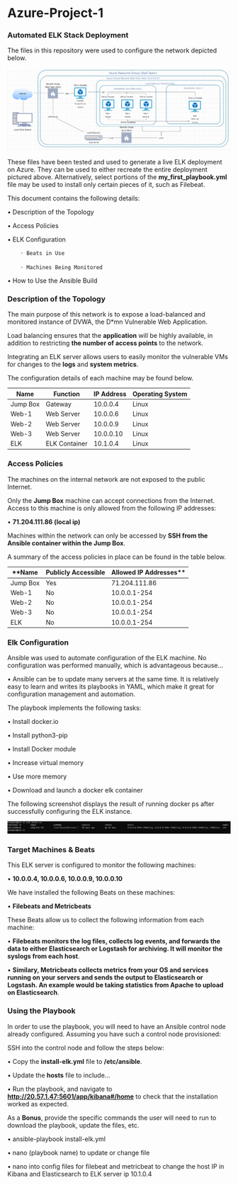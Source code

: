 # Azure-Project-1

### Automated ELK Stack Deployment

The files in this repository were used to configure the network depicted below.

![alt text](https://github.com/itsBurke/Azure-Project-1/blob/main/Diagrams/Cloud_Security_Diagram.PNG)





These files have been tested and used to generate a live ELK deployment on Azure. They can be used to either recreate the entire deployment pictured above. Alternatively, select portions of the **my_first_playbook.yml** file may be used to install only certain pieces of it, such as Filebeat.
      
This document contains the following details:
   
   • Description of the Topology
    
   • Access Policies 
   
   • ELK Configuration 
        
        ◦ Beats in Use 
        
        ◦ Machines Being Monitored 
   
   • How to Use the Ansible Build 

### Description of the Topology

The main purpose of this network is to expose a load-balanced and monitored instance of DVWA, the D*mn Vulnerable Web Application.

Load balancing ensures that the **application** will be highly available, in addition to restricting **the number of access points** to the network.
      
Integrating an ELK server allows users to easily monitor the vulnerable VMs for changes to the **logs** and **system metrics**.
      
The configuration details of each machine may be found below. 

| Name    |Function | IP Address | Operating System |
| ---|--- | --- | --- |
| Jump Box | Gateway | 10.0.0.4 | Linux |
| Web-1 | Web Server | 10.0.0.6 | Linux |
| Web-2 | Web Server | 10.0.0.9 | Linux |
| Web-3 | Web Server | 10.0.0.10 | Linux |
| ELK | ELK Container | 10.1.0.4 | Linux |


### Access Policies

The machines on the internal network are not exposed to the public Internet.

Only the **Jump Box** machine can accept connections from the Internet. Access to this machine is only allowed from the following IP addresses:
    
   • **71.204.111.86 (local ip)**

Machines within the network can only be accessed by **SSH from the Ansible container within the Jump Box**.
      
A summary of the access policies in place can be found in the table below.

| **Name | Publicly Accessible | Allowed IP Addresses** |
| --- | --- | --- |
| Jump Box | Yes | 71.204.111.86 |
| Web-1 | No | 10.0.0.1-254 |
| Web-2 | No | 10.0.0.1-254 |
| Web-3 | No | 10.0.0.1-254 |
| ELK | No | 10.0.0.1-254 |


### Elk Configuration

Ansible was used to automate configuration of the ELK machine. No configuration was performed manually, which is advantageous because...
    
   • Ansible can be to update many servers at the same time. It is relatively easy to learn and writes its playbooks in YAML, which make it great for configuration management and automation.

The playbook implements the following tasks:
    
   • Install docker.io
    
   • Install python3-pip
    
   • Install Docker module
    
   • Increase virtual memory
    
   • Use more memory
    
   • Download and launch a docker elk container

The following screenshot displays the result of running docker ps after successfully configuring the ELK instance.

![alt text](https://github.com/itsBurke/Azure-Project-1/blob/main/Screenshots/docker_ps_output.PNG)


### Target Machines & Beats

This ELK server is configured to monitor the following machines:
    
   • **10.0.0.4, 10.0.0.6, 10.0.0.9, 10.0.0.10** 

We have installed the following Beats on these machines:
    
   • **Filebeats and Metricbeats**
   
These Beats allow us to collect the following information from each machine:
    
   • **Filebeats monitors the log files, collects log events, and forwards the data to either           Elasticsearch or Logstash for archiving. It will monitor the syslogs from each host**.
    
   • **Similary, Metricbeats collects metrics from your OS and services running on your servers and sends the output to Elasticsearch or Logstash. An example would be taking statistics from Apache to upload on Elasticsearch**.

### Using the Playbook

In order to use the playbook, you will need to have an Ansible control node already configured. Assuming you have such a control node provisioned:

SSH into the control node and follow the steps below:
    
   • Copy the **install-elk.yml** file to **/etc/ansible**. 
   
   • Update the **hosts** file to include... 
  
   • Run the playbook, and navigate to **http://20.57.1.47:5601/app/kibana#/home** to check that the installation worked as expected. 
       


As a **Bonus**, provide the specific commands the user will need to run to download the playbook, update the files, etc.
    
   • ansible-playbook install-elk.yml
    
   • nano (playbook name) to update or change file
    
   • nano into config files for filebeat and metricbeat to change the host IP in Kibana and Elasticsearch to ELK server ip 10.1.0.4
